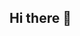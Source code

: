 ## Hi there 👋

<!--

Course materials and information for INFO 526 - Data Visualization. Instructor: Anna Leach

Disclosure

This content is derived from the course website for STA 313 - Advanced Data Visualization at Duke University, taught by Dr. Mine Çetinkaya-Rundel. Additional changes were added by Dr. Chism of University of Arizona College of Information Science. I made minor changes (aetetics and data sources) to the materials and lectures. The repository has a new logo, color scheme, fonts, and style.

This online work is licensed under a Creative Commons Attribution-ShareAlike 4.0 International. Visit here for more information about the license.

-->

